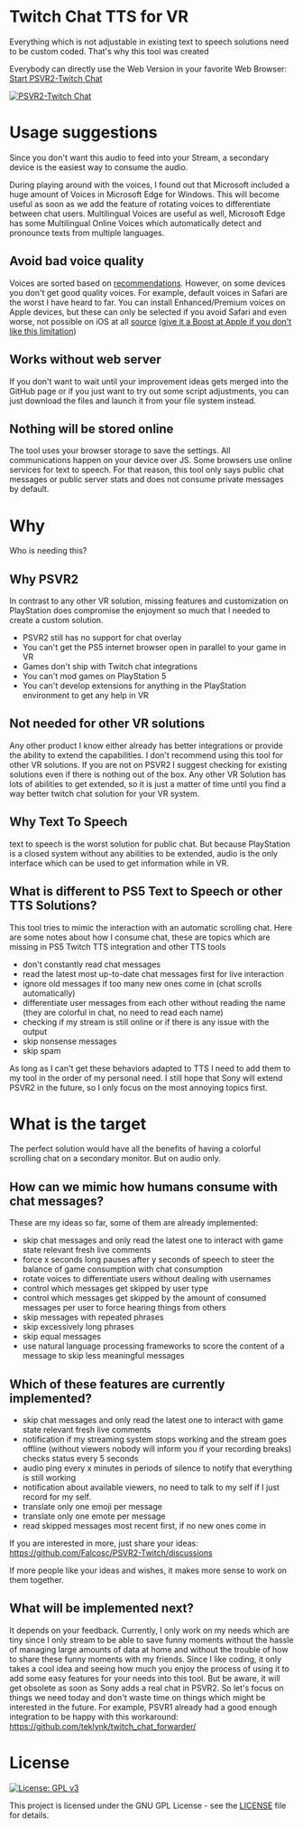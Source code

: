 # Twitch Chat TTS for VR

Everything which is not adjustable in existing text to speech solutions need to be custom coded. That's why this tool was created

Everybody can directly use the Web Version in your favorite Web Browser:
[Start PSVR2-Twitch Chat](https://falcosc.github.io/PSVR2-Twitch/)

[![PSVR2-Twitch Chat](preview.png)](https://falcosc.github.io/PSVR2-Twitch/)

# Usage suggestions
Since you don't want this audio to feed into your Stream, a secondary device is the easiest way to consume the audio.

During playing around with the voices, I found out that Microsoft included a huge amount of Voices in Microsoft Edge for Windows.
This will become useful as soon as we add the feature of rotating voices to differentiate between chat users.
Multilingual Voices are useful as well, Microsoft Edge has some Multilingual Online Voices which automatically detect and pronounce texts from multiple languages.

## Avoid bad voice quality
Voices are sorted based on [recommendations](https://github.com/HadrienGardeur/web-speech-recommended-voices). However, on some devices you don't get good quality voices.
For example, default voices in Safari are the worst I have heard to far. You can install Enhanced/Premium voices on Apple devices, but these can only be selected if you avoid Safari and even worse, not possible on iOS at all [source](https://github.com/HadrienGardeur/web-speech-recommended-voices/issues/19) ([give it a Boost at Apple if you don't like this limitation](https://developer.apple.com/forums/thread/723503))

## Works without web server
If you don't want to wait until your improvement ideas gets merged into the GitHub page or if you just want to try out some script adjustments, you can just download the files and launch it from your file system instead.

## Nothing will be stored online
The tool uses your browser storage to save the settings. All communications happen on your device over JS. Some browsers use online services for text to speech. For that reason, this tool only says public chat messages or public server stats and does not consume private messages by default.

# Why

Who is needing this?

## Why PSVR2
In contrast to any other VR solution, missing features and customization on PlayStation does compromise the enjoyment so much that I needed to create a custom solution.
- PSVR2 still has no support for chat overlay
- You can't get the PS5 internet browser open in parallel to your game in VR
- Games don't ship with Twitch chat integrations
- You can't mod games on PlayStation 5
- You can't develop extensions for anything in the PlayStation environment to get any help in VR

## Not needed for other VR solutions
Any other product I know either already has better integrations or provide the ability to extend the capabilities.
I don't recommend using this tool for other VR solutions. If you are not on PSVR2 I suggest checking for existing solutions even if there is nothing out of the box. Any other VR Solution has lots of abilities to get extended, so it is just a matter of time until you find a way better twitch chat solution for your VR system.

## Why Text To Speech
text to speech is the worst solution for public chat. But because PlayStation is a closed system without any abilities to be extended, audio is the only interface which can be used to get information while in VR.

## What is different to PS5 Text to Speech or other TTS Solutions?
This tool tries to mimic the interaction with an automatic scrolling chat. 
Here are some notes about how I consume chat, these are topics which are missing in PS5 Twitch TTS integration and other TTS tools
- don't constantly read chat messages
- read the latest most up-to-date chat messages first for live interaction
- ignore old messages if too many new ones come in (chat scrolls automatically)
- differentiate user messages from each other without reading the name (they are colorful in chat, no need to read each name)
- checking if my stream is still online or if there is any issue with the output
- skip nonsense messages
- skip spam

As long as I can't get these behaviors adapted to TTS I need to add them to my tool in the order of my personal need.
I still hope that Sony will extend PSVR2 in the future, so I only focus on the most annoying topics first.

# What is the target

The perfect solution would have all the benefits of having a colorful scrolling chat on a secondary monitor. But on audio only.

## How can we mimic how humans consume with chat messages?
These are my ideas so far, some of them are already implemented:
- skip chat messages and only read the latest one to interact with game state relevant fresh live comments
- force x seconds long pauses after y seconds of speech to steer the balance of game consumption with chat consumption
- rotate voices to differentiate users without dealing with usernames
- control which messages get skipped by user type
- control which messages get skipped by the amount of consumed messages per user to force hearing things from others
- skip messages with repeated phrases
- skip excessively long phrases
- skip equal messages
- use natural language processing frameworks to score the content of a message to skip less meaningful messages

## Which of these features are currently implemented?
- skip chat messages and only read the latest one to interact with game state relevant fresh live comments
- notification if my streaming system stops working and the stream goes offline (without viewers nobody will inform you if your recording breaks) checks status every 5 seconds
- audio ping every x minutes in periods of silence to notify that everything is still working
- notification about available viewers, no need to talk to my self if I just record for my self.
- translate only one emoji per message
- translate only one emote per message
- read skipped messages most recent first, if no new ones come in

If you are interested in more, just share your ideas:
https://github.com/Falcosc/PSVR2-Twitch/discussions

If more people like your ideas and wishes, it makes more sense to work on them together.

## What will be implemented next?
It depends on your feedback. Currently, I only work on my needs which are tiny since I only stream to be able to save funny moments without the hassle of managing large amounts of data at home and without the trouble of how to share these funny moments with my friends.
Since I like coding, it only takes a cool idea and seeing how much you enjoy the process of using it to add some easy features for your needs into this tool.
But be aware, it will get obsolete as soon as Sony adds a real chat in PSVR2. So let's focus on things we need today and don't waste time on things which might be interested in the future.
For example, PSVR1 already had a good enough integration to be happy with this workaround: https://github.com/teklynk/twitch_chat_forwarder/

# License

[![License: GPL v3](https://img.shields.io/badge/License-GPL%20v3-blue.svg)](https://www.gnu.org/licenses/gpl-3.0)

This project is licensed under the GNU GPL License - see the [LICENSE](LICENSE) file for details.
